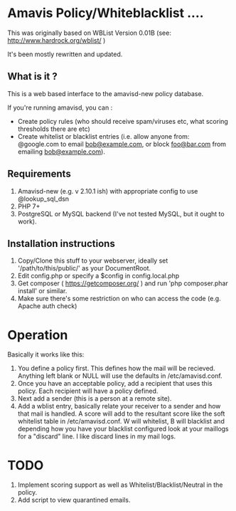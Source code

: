 # Amavis Policy/Whiteblacklist ....


This was originally based on WBList Version 0.01B  (see: http://www.hardrock.org/wblist/ )

It's been mostly rewritten and updated. 


## What is it ?

This is a web based interface to the amavisd-new policy database.  

If you're running amavisd, you can :

 * Create policy rules (who should receive spam/viruses etc, what scoring thresholds there are etc)
 * Create whitelist or blacklist entries (i.e. allow anyone from: @google.com to email bob@example.com, or block foo@bar.com from emailing bob@example.com).


## Requirements 

 1. Amavisd-new (e.g. v 2.10.1 ish) with appropriate config to use @lookup\_sql\_dsn
 2. PHP 7+
 3. PostgreSQL or MySQL backend (I've not tested MySQL, but it ought to work).

## Installation instructions

 1. Copy/Clone this stuff to your webserver, ideally set '/path/to/this/public/' as your DocumentRoot.
 2. Edit config.php or specify a $config in config.local.php
 3. Get composer ( https://getcomposer.org/ ) and run 'php composer.phar install' or similar.
 4. Make sure there's some restriction on who can access the code (e.g. Apache auth check)

# Operation

Basically it works like this:

 1. You define a policy first.  This defines how the mail will be recieved. 
   Anything left blank or NULL will use the defaults in /etc/amavisd.conf.
 2. Once you have an acceptable policy, add a recipient that uses this policy. 
   Each recipient will have a policy defined.
 3. Next add a sender (this is a person at a remote site).
 4. Add a wblist entry, basically relate your receiver to a sender and how
   that mail is handled.  A score will add to the resultant score like the
   soft whitelist table in /etc/amavisd.conf.  W will whitelist, B will
   blacklist and depending how you have your blacklist configured look at your
   maillogs for a "discard" line.  I like discard lines in my mail logs.


# TODO

 1. Implement scoring support as well as Whitelist/Blacklist/Neutral in the policy.
 2. Add script to view quarantined emails.
